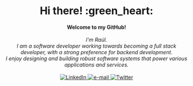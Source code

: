 <h1 align="center">Hi there! :green_heart:</h1>

<p align="center">
    <b>Welcome to my GitHub!</b><br><br>
    <i>
        I'm Raúl.<br>
        I am a software developer working towards becoming a full stack developer, with a strong preference for backend development. <br>
        I enjoy designing and building robust software systems that power various applications and services.<br>
    </i><br>
    <a href="https://www.linkedin.com/in/raulperezvaliente/">
        <img src="https://img.shields.io/badge/linkedin-%230077B5.svg?style=for-the-badge&logo=linkedin&logoColor=white&color=%2316FF00" alt="LinkedIn">
    </a>
    <a href="mailto:raulpvaliente@gmail.com">
        <img src="https://img.shields.io/badge/Email-color=%2316FF00?style=flat-square&logo=gmail&logoColor=white" alt="e-mail">
    </a>
    <a href="https://twitter.com/raulpvaliente">
        <img src="https://img.shields.io/badge/Twitter-%231DA1F2.svg?style=for-the-badge&logo=Twitter&logoColor=white&color=%2316FF00" alt="Twitter">
    </a>
    
</p>
